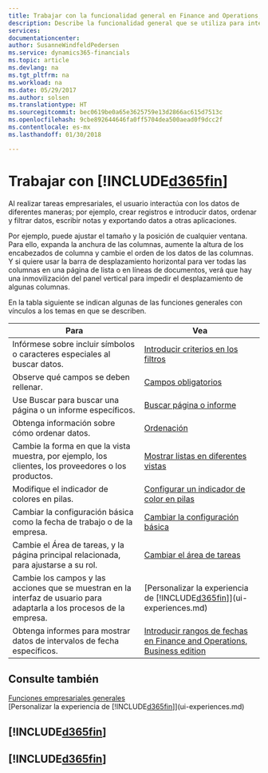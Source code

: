 ```yaml
---
title: Trabajar con la funcionalidad general en Finance and Operations, Business edition | Documentos de Microsoft
description: Describe la funcionalidad general que se utiliza para interactuar con los datos en Finance and Operations, Business edition, como introducir valores, ordenar datos y cambiar de vista.
services: 
documentationcenter: 
author: SusanneWindfeldPedersen
ms.service: dynamics365-financials
ms.topic: article
ms.devlang: na
ms.tgt_pltfrm: na
ms.workload: na
ms.date: 05/29/2017
ms.author: solsen
ms.translationtype: HT
ms.sourcegitcommit: bec0619be0a65e3625759e13d2866ac615d7513c
ms.openlocfilehash: 9cbe892644646fa0ff5704dea500aead0f9dcc2f
ms.contentlocale: es-mx
ms.lasthandoff: 01/30/2018

---
```

# <a name="working-with-included365finincludesd365finmdmd"></a>Trabajar con [!INCLUDE[d365fin](includes/d365fin_md.md)]
Al realizar tareas empresariales, el usuario interactúa con los datos de diferentes maneras; por ejemplo, crear registros e introducir datos, ordenar y filtrar datos, escribir notas y exportando datos a otras aplicaciones.

Por ejemplo, puede ajustar el tamaño y la posición de cualquier ventana. Para ello, expanda la anchura de las columnas, aumente la altura de los encabezados de columna y cambie el orden de los datos de las columnas. Y si quiere usar la barra de desplazamiento horizontal para ver todas las columnas en una página de lista o en líneas de documentos, verá que hay una inmovilización del panel vertical para impedir el desplazamiento de algunas columnas.

En la tabla siguiente se indican algunas de las funciones generales con vínculos a los temas en que se describen.

| Para | Vea |
| --- | --- |
| Infórmese sobre incluir símbolos o caracteres especiales al buscar datos. |[Introducir criterios en los filtros](ui-enter-criteria-filters.md) |
| Observe qué campos se deben rellenar. |[Campos obligatorios](ui-mandatory-fields.md) |
| Use Buscar para buscar una página o un informe específicos. |[Buscar página o informe](ui-search.md) |
| Obtenga información sobre cómo ordenar datos. |[Ordenación](ui-sorting.md) |
| Cambie la forma en que la vista muestra, por ejemplo, los clientes, los proveedores o los productos. |[Mostrar listas en diferentes vistas](across-display-lists-different-views.md) |
| Modifique el indicador de colores en pilas. |[Configurar un indicador de color en pilas](ui-how-setup-colored-indicator-cues.md) |
| Cambiar la configuración básica como la fecha de trabajo o de la empresa. |[Cambiar la configuración básica](ui-change-basic-settings.md) |
| Cambie el Área de tareas, y la página principal relacionada, para ajustarse a su rol. |[Cambiar el área de tareas](change-role.md) |
| Cambie los campos y las acciones que se muestran en la interfaz de usuario para adaptarla a los procesos de la empresa. |[Personalizar la experiencia de [!INCLUDE[d365fin](includes/d365fin_md.md)]](ui-experiences.md) |
| Obtenga informes para mostrar datos de intervalos de fecha específicos. |[Introducir rangos de fechas en Finance and Operations, Business edition](ui-enter-date-ranges.md) |

## <a name="see-also"></a>Consulte también
[Funciones empresariales generales](ui-across-business-areas.md)  
[Personalizar la experiencia de [!INCLUDE[d365fin](includes/d365fin_md.md)]](ui-experiences.md)  

## [!INCLUDE[d365fin](includes/free_trial_md.md)]  
## [!INCLUDE[d365fin](includes/training_link_md.md)]

